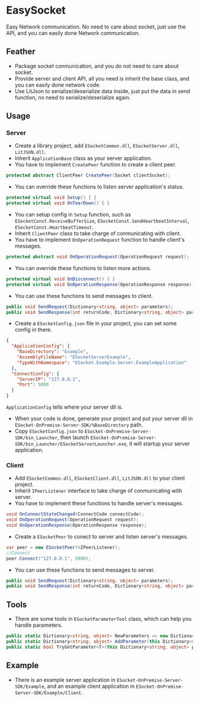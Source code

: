 # EasySocket
Easy Network communication. No need to care about socket, just use the API, and you can easily done Network communication.

## Feather
* Package socket conmunication, and you do not need to care about socket.
* Provide server and client API, all you need is inherit the base class, and you can easily done network code.
* Use LitJson to serialize/deserialize data inside, just put the data in send function, no need to serialize/deserialize again.

## Usage
### Server
* Create a library project, add `ESocketCommon.dll`, `ESocketServer.dll`, `LitJSON.dll`.
* Inherit `ApplicationBase` class as your server application.
* You have to implement `CreatePeer` function to create a client peer.
```c#
protected abstract ClientPeer CreatePeer(Socket clientSocket);
```
* You can override these functions to listen server application's status.
```c#
protected virtual void Setup() { }
protected virtual void OnTearDown() { }
```
* You can setup config in `Setup` function, such as `ESocketConst.ReceiveBufferSize`, `ESocketConst.SendHeartbeatInterval`, `ESocketConst.HeartbeatTimeout`.
* Inherit `ClientPeer` class to take charge of conmunicating with client.
* You have to implement `OnOperationRequest` function to handle client's messages.
```c#
protected abstract void OnOperationRequest(OperationRequest request);
```
* You can override these functions to listen more actions.
```c#
protected virtual void OnDisconnect() { }
protected virtual void OnOperationResponse(OperationResponse response) { }
```
* You can use these functions to send messages to client.
```c#
public void SendRequest(Dictionary<string, object> parameters);
public void SendResponse(int returnCode, Dictionary<string, object> parameters);
```
* Create a `ESocketConfig.json` file in your project, you can set some config in there.
```json
{
  "ApplicationConfig": {
    "BaseDirectory": "Example",
    "AssemblyFileName": "ESocketServerExample",
    "TypeWithNamespace": "ESocket.Example.Server.ExampleApplication"
  },
  "ConnectConfig": {
    "ServerIP": "127.0.0.1",
    "Port": 5000
  }
}
```
`ApplicationConfig` tells where your server dll is.
* When your code is done, generate your project and put your server dll in `ESocket-OnPremise-Server-SDK/%BaseDirectory` path.
* Copy `ESocketConfig.json` to `ESocket-OnPremise-Server-SDK/bin_Launcher`, then launch `ESocket-OnPremise-Server-SDK/bin_Launcher/ESocketServerLauncher.exe`, it will startup your server application.
### Client
* Add `ESocketCommon.dll`, `ESocketClient.dll`, `LitJSON.dll` to your client project.
* Inherit `IPeerListener` interface to take charge of conmunicating with server.
* You have to implement these functions to handle server's messages.
```c#
void OnConnectStateChanged(ConnectCode connectCode);
void OnOperationRequest(OperationRequest request);
void OnOperationResponse(OperationResponse response);
```
* Create a `ESocketPeer` to conect to server and listen server's messages.
```c#
var peer = new ESocketPeer(%IPeerListener);
//Connect
peer.Connect("127.0.0.1", 5000);
```
* You can use these functions to send messages to server.
```c#
public void SendRequest(Dictionary<string, object> parameters);
public void SendResponse(int returnCode, Dictionary<string, object> parameters);
```
## Tools
* There are some tools in `ESocketParameterTool` class, which can help you handle parameters.
```c#
public static Dictionary<string, object> NewParameters => new Dictionary<string, object>();
public static Dictionary<string, object> AddParameter(this Dictionary<string, object> parameters, string key, object value);
public static bool TryGetParameter<T>(this Dictionary<string, object> parameters, string key, out T parameter);
```
## Example
* There is an example server application in `ESocket-OnPremise-Server-SDK/Example`, and an example client application in `ESocket-OnPremise-Server-SDK/Example/Client`.
